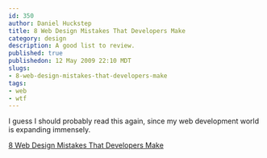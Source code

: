 ```yaml
--- 
id: 350
author: Daniel Huckstep
title: 8 Web Design Mistakes That Developers Make
category: design
description: A good list to review.
published: true
publishedon: 12 May 2009 22:10 MDT
slugs: 
- 8-web-design-mistakes-that-developers-make
tags: 
- web
- wtf
---
```

I guess I should probably read this again, since my web development
world is expanding immensely.

[8 Web Design Mistakes That Developers
Make](http://www.wakeuplater.com/website-building/8-web-design-mistakes-that-developers-make.aspx)

